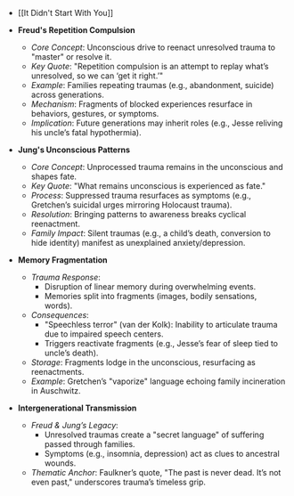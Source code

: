 - [[It Didn't Start With You]]

- **Freud's Repetition Compulsion**
	
	- _Core Concept_: Unconscious drive to reenact unresolved trauma to "master" or resolve it.
	- _Key Quote_: "Repetition compulsion is an attempt to replay what’s unresolved, so we can ‘get it right.’"
	- _Example_: Families repeating traumas (e.g., abandonment, suicide) across generations.
	- _Mechanism_: Fragments of blocked experiences resurface in behaviors, gestures, or symptoms.
	- _Implication_: Future generations may inherit roles (e.g., Jesse reliving his uncle’s fatal hypothermia).
- **Jung's Unconscious Patterns**
	
	- _Core Concept_: Unprocessed trauma remains in the unconscious and shapes fate.
	- _Key Quote_: "What remains unconscious is experienced as fate."
	- _Process_: Suppressed trauma resurfaces as symptoms (e.g., Gretchen’s suicidal urges mirroring Holocaust trauma).
	- _Resolution_: Bringing patterns to awareness breaks cyclical reenactment.
	- _Family Impact_: Silent traumas (e.g., a child’s death, conversion to hide identity) manifest as unexplained anxiety/depression.
- **Memory Fragmentation**
	
	- _Trauma Response_:
		- Disruption of linear memory during overwhelming events.
		- Memories split into fragments (images, bodily sensations, words).
	- _Consequences_:
		- "Speechless terror" (van der Kolk): Inability to articulate trauma due to impaired speech centers.
		- Triggers reactivate fragments (e.g., Jesse’s fear of sleep tied to uncle’s death).
	- _Storage_: Fragments lodge in the unconscious, resurfacing as reenactments.
	- _Example_: Gretchen’s "vaporize" language echoing family incineration in Auschwitz.
- **Intergenerational Transmission**
	
	- _Freud & Jung’s Legacy_:
		- Unresolved traumas create a "secret language" of suffering passed through families.
		- Symptoms (e.g., insomnia, depression) act as clues to ancestral wounds.
	- _Thematic Anchor_: Faulkner’s quote, "The past is never dead. It’s not even past," underscores trauma’s timeless grip.
